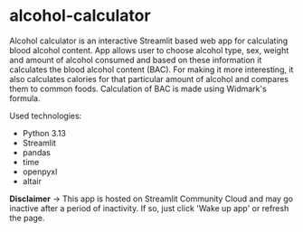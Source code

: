 # alcohol-calculator
Alcohol calculator is an interactive Streamlit based web app for calculating blood alcohol content. 
App allows user to choose alcohol type, sex, weight and amount of alcohol consumed and based on these information it calculates the 
blood alcohol content (BAC). 
For making it more interesting, it also calculates calories for that particular amount of alcohol and compares them
to common foods.
Calculation of BAC is made using Widmark's formula.

Used technologies:
- Python 3.13
- Streamlit
- pandas
- time
- openpyxl
- altair

**Disclaimer**
-> This app is hosted on Streamlit Community Cloud and may go inactive after a period of inactivity. If so, just click 'Wake up app' or refresh the page.
